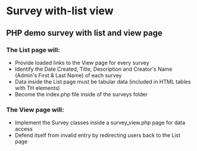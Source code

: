 # Survey with-list view
## PHP demo survey with list and view page

### The List page will:

- Provide loaded links to the View page for every survey
- Identify the Date Created, Title, Description and Creator's Name (Admin's First & Last Name) of each survey
- Data inside the List page must be tabular data (included in HTML tables with TH elements)
- Become the index.php file inside of the surveys folder

### The View page will:

- Implement the Survey classes inside a survey_view.php page for data access
- Defend itself from invalid entry by redirecting users back to the List page

